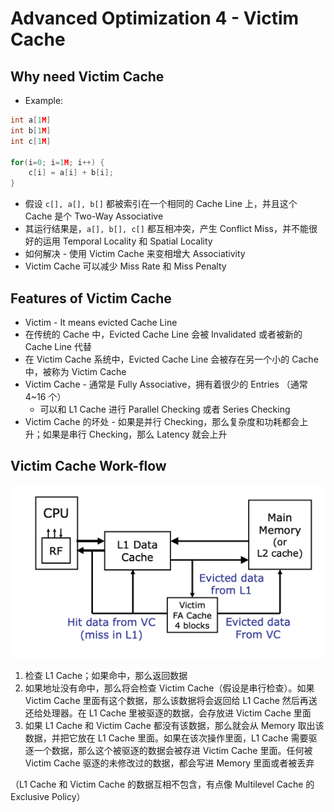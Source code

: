 # Advanced Optimization 4 - Victim Cache

## Why need Victim Cache

+ Example:
```C
int a[1M]
int b[1M]
int c[1M]

for(i=0; i=1M; i++) {
	c[i] = a[i] + b[i];
}
```

+ 假设 `c[], a[], b[]` 都被索引在一个相同的 Cache Line 上，并且这个 Cache 是个 Two-Way Associative
+ 其运行结果是，`a[], b[], c[]` 都互相冲突，产生 Conflict Miss，并不能很好的运用 Temporal Locality 和 Spatial Locality
+ 如何解决 - 使用 Victim Cache 来变相增大 Associativity
+ Victim Cache 可以减少 Miss Rate 和 Miss Penalty

## Features of Victim Cache

+ Victim - It means evicted Cache Line
+ 在传统的 Cache 中，Evicted Cache Line 会被 Invalidated 或者被新的 Cache Line 代替
+ 在 Victim Cache 系统中，Evicted Cache Line 会被存在另一个小的 Cache 中，被称为 Victim Cache
+ Victim Cache - 通常是 Fully Associative，拥有着很少的 Entries （通常 4~16 个）
	+ 可以和 L1 Cache 进行 Parallel Checking 或者 Series Checking
+ Victim Cache 的坏处 - 如果是并行 Checking，那么复杂度和功耗都会上升；如果是串行 Checking，那么 Latency 就会上升

## Victim Cache Work-flow

![Victim Cache Workflow](https://raw.githubusercontent.com/sean25xiao/yxiaoNotes-pic/main/Victim%20Cache%20Workflow.png)

1. 检查 L1 Cache；如果命中，那么返回数据
2. 如果地址没有命中，那么将会检查 Victim Cache（假设是串行检查）。如果 Victim Cache 里面有这个数据，那么该数据将会返回给 L1 Cache 然后再送还给处理器。在 L1 Cache 里被驱逐的数据，会存放进 Victim Cache 里面
3. 如果 L1 Cache 和 Victim Cache 都没有该数据，那么就会从 Memory 取出该数据，并把它放在 L1 Cache 里面。如果在该次操作里面，L1 Cache 需要驱逐一个数据，那么这个被驱逐的数据会被存进 Victim Cache 里面。任何被 Victim Cache 驱逐的未修改过的数据，都会写进 Memory 里面或者被丢弃

（L1 Cache 和 Victim Cache 的数据互相不包含，有点像 Multilevel Cache 的 Exclusive Policy）